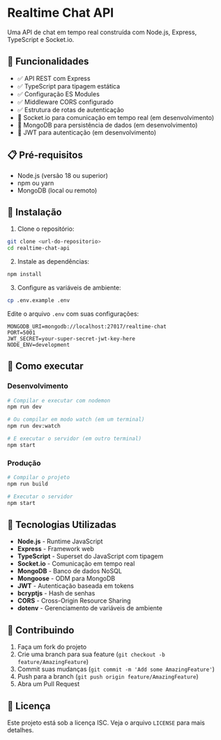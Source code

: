 # Realtime Chat API

Uma API de chat em tempo real construída com Node.js, Express, TypeScript e Socket.io.

## 🚀 Funcionalidades

- ✅ API REST com Express
- ✅ TypeScript para tipagem estática
- ✅ Configuração ES Modules
- ✅ Middleware CORS configurado
- ✅ Estrutura de rotas de autenticação
- 🔄 Socket.io para comunicação em tempo real (em desenvolvimento)
- 🔄 MongoDB para persistência de dados (em desenvolvimento)
- 🔄 JWT para autenticação (em desenvolvimento)

## 📋 Pré-requisitos

- Node.js (versão 18 ou superior)
- npm ou yarn
- MongoDB (local ou remoto)

## 🔧 Instalação

1. Clone o repositório:
```bash
git clone <url-do-repositorio>
cd realtime-chat-api
```

2. Instale as dependências:
```bash
npm install
```

3. Configure as variáveis de ambiente:
```bash
cp .env.example .env
```

Edite o arquivo `.env` com suas configurações:
```env
MONGODB_URI=mongodb://localhost:27017/realtime-chat
PORT=5001
JWT_SECRET=your-super-secret-jwt-key-here
NODE_ENV=development
```

## 🚀 Como executar

### Desenvolvimento
```bash
# Compilar e executar com nodemon
npm run dev

# Ou compilar em modo watch (em um terminal)
npm run dev:watch

# E executar o servidor (em outro terminal)
npm start
```

### Produção
```bash
# Compilar o projeto
npm run build

# Executar o servidor
npm start
```

## 🔧 Tecnologias Utilizadas

- **Node.js** - Runtime JavaScript
- **Express** - Framework web
- **TypeScript** - Superset do JavaScript com tipagem
- **Socket.io** - Comunicação em tempo real
- **MongoDB** - Banco de dados NoSQL
- **Mongoose** - ODM para MongoDB
- **JWT** - Autenticação baseada em tokens
- **bcryptjs** - Hash de senhas
- **CORS** - Cross-Origin Resource Sharing
- **dotenv** - Gerenciamento de variáveis de ambiente

## 🤝 Contribuindo

1. Faça um fork do projeto
2. Crie uma branch para sua feature (`git checkout -b feature/AmazingFeature`)
3. Commit suas mudanças (`git commit -m 'Add some AmazingFeature'`)
4. Push para a branch (`git push origin feature/AmazingFeature`)
5. Abra um Pull Request

## 📄 Licença

Este projeto está sob a licença ISC. Veja o arquivo `LICENSE` para mais detalhes.
